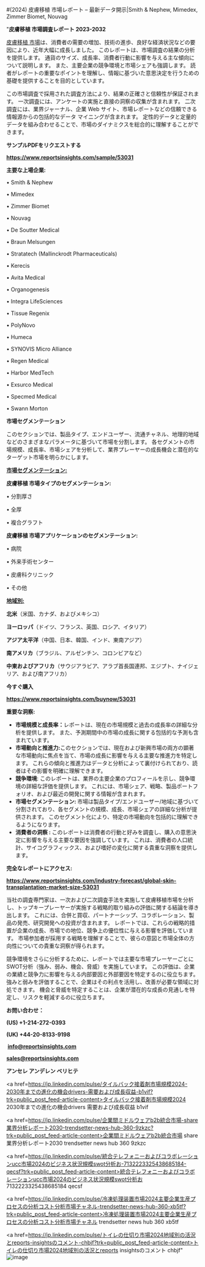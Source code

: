 #(2024) 皮膚移植 市場レポート – 最新データ開示|Smith & Nephew, Mimedex, Zimmer Biomet, Nouvag

"<strong>皮膚移植 市場調査レポート 2023-2032</strong>

<a href=https://www.reportsinsights.com/sample/53031>皮膚移植 市場</a>は、消費者の需要の増加、技術の進歩、良好な経済状況などの要因により、近年大幅に成長しました。 このレポートは、市場調査の結果の分析を提供します。 通貨のサイズ、成長率、消費者行動に影響を与える主な傾向について説明します。 また、主要企業の競争環境と市場シェアも強調します。 読者がレポートの重要なポイントを理解し、情報に基づいた意思決定を行うための基礎を提供することを目的としています。

この市場調査で採用された調査方法により、結果の正確さと信頼性が保証されます。 一次調査には、アンケートの実施と直接の洞察の収集が含まれます。 二次調査には、業界ジャーナル、企業 Web サイト、市場レポートなどの信頼できる情報源からの包括的なデータ マイニングが含まれます。 定性的データと定量的データを組み合わせることで、市場のダイナミクスを総合的に理解することができます。

<strong><b>サンプルPDFをリクエストする</b></strong>

<a href=https://www.reportsinsights.com/sample/53031><strong><u>https://www.reportsinsights.com/sample/53031</u></strong></a>

<strong>主要な上場企業:</strong>

• Smith & Nephew

• Mimedex

• Zimmer Biomet

• Nouvag

• De Soutter Medical

• Braun Melsungen

• Stratatech (Mallinckrodt Pharmaceuticals)

• Kerecis

• Avita Medical

• Organogenesis

• Integra LifeSciences

• Tissue Regenix

• PolyNovo

• Humeca

• SYNOVIS Micro Alliance

• Regen Medical

• Harbor MedTech

• Exsurco Medical

• Specmed Medical

• Swann Morton

<strong>市場セグメンテーション</strong>

このセクションでは、製品タイプ、エンドユーザー、流通チャネル、地理的地域などのさまざまなパラメータに基づいて市場を分割します。 各セグメントの市場規模、成長率、市場シェアを分析して、業界プレーヤーの成長機会と潜在的なターゲット市場を明らかにします。

<strong><u>市場セグメンテーション</u></strong><strong><u>:</u></strong>

<strong>皮膚移植 市場タイプのセグメンテーション:</strong>

• 分割厚さ

• 全厚

• 複合グラフト

<strong>皮膚移植 市場アプリケーションのセグメンテーション:</strong>

• 病院

• 外来手術センター

• 皮膚科クリニック

• その他

<strong><u>地域別</u></strong><strong><u>:</u></strong>

<strong>北米</strong>（米国、カナダ、およびメキシコ）

<strong>ヨーロッパ</strong>（ドイツ、フランス、英国、ロシア、イタリア）

<strong>アジア太平洋</strong>（中国、日本、韓国、インド、東南アジア）

<strong>南アメリカ</strong>（ブラジル、アルゼンチン、コロンビアなど）

<strong>中東およびアフリカ</strong>（サウジアラビア、アラブ首長国連邦、エジプト、ナイジェリア、および南アフリカ）

<strong>今すぐ購入</strong>

<a href=https://www.reportsinsights.com/buynow/53031><strong><u>https://www.reportsinsights.com/buynow/53031</u></strong></a>

<strong>重要な洞察:</strong>
<ul>
  <li><strong>市場規模と成長率：</strong>レポートは、現在の市場規模と過去の成長率の詳細な分析を提供します。 また、予測期間中の市場の成長に関する包括的な予測も含まれています。</li>
  <li><strong>市場動向と推進力:</strong>このセクションでは、現在および新興市場の両方の顕著な市場動向に焦点を当て、市場の成長に影響を与える主要な推進力を特定します。 これらの傾向と推進力はデータと分析によって裏付けられており、読者はその影響を明確に理解できます。</li>
  <li><strong>競争環境</strong>: このレポートは、業界の主要企業のプロフィールを示し、競争環境の詳細な評価を提供します。 これには、市場シェア、戦略、製品ポートフォリオ、および最近の開発に関する情報が含まれます。</li>
  <li><strong>市場セグメンテーション: </strong>市場は製品タイプ/エンドユーザー/地域に基づいて分割されており、各セグメントの規模、成長、市場シェアの詳細な分析が提供されます。 このセグメント化により、特定の市場動向を包括的に理解できるようになります。</li>
  <li><strong>消費者の洞察 : </strong>このレポートは消費者の行動と好みを調査し、購入の意思決定に影響を与える主要な要因を強調しています。 これは、消費者の人口統計、サイコグラフィックス、および嗜好の変化に関する貴重な洞察を提供します。</li>
</ul>
<strong>完全なレポートにアクセス:</strong>

<a href=https://www.reportsinsights.com/industry-forecast/global-skin-transplantation-market-size-53031><strong><u><b>https://www.reportsinsights.com/industry-forecast/global-skin-transplantation-market-size-53031</b></u></strong></a>

当社の調査専門家は、一次および二次調査手法を実施して皮膚移植市場を分析し、トップキープレーヤーが実施する戦略的取り組みの評価に関する結論を導き出します。 これには、合併と買収、パートナーシップ、コラボレーション、製品の発売、研究開発への投資が含まれます。 レポートでは、これらの戦略的措置が企業の成長、市場での地位、競争上の優位性に与える影響を評価しています。 市場参加者が採用する戦略を理解することで、彼らの意図と市場全体の方向性についての貴重な洞察が得られます。

競争環境をさらに分析するために、レポートでは主要な市場プレーヤーごとにSWOT分析（強み、弱み、機会、脅威）を実施しています。 この評価は、企業の業績と競争力に影響を与える内部要因と外部要因を特定するのに役立ちます。 強みと弱みを評価することで、企業はその利点を活用し、改善が必要な領域に対処できます。 機会と脅威を特定することは、企業が潜在的な成長の見通しを特定し、リスクを軽減するのに役立ちます。

<strong>お問い合わせ：</strong>

<strong>(US) +1-214-272-0393</strong>

<strong>(UK) +44-20-8133-9198</strong>

<strong> </strong><a href=info@reportsinsights.com><strong><u>info@reportsinsights.com</u></strong></a>

<a href=sales@reportsinsights.com><strong><u>sales@reportsinsights.com</u></strong></a>

<strong>アンセレ アンデレン ベリヒテ</strong>

<a href=https://jp.linkedin.com/pulse/タイルバック接着剤市場規模2024-2030年までの進化の機会drivers-需要および成長収益-b1vif?trk=public_post_feed-article-content>タイルバック接着剤市場規模2024 2030年までの進化の機会drivers 需要および成長収益 b1vif</a>

<a href=https://jp.linkedin.com/pulse/企業間ミドルウェアb2b統合市場-share業界分析レポート2030-trendsetter-news-hub-360-9zkzc?trk=public_post_feed-article-content>企業間ミドルウェアb2b統合市場 share業界分析レポート2030 trendsetter news hub 360 9zkzc</a>

<a href=https://jp.linkedin.com/pulse/統合テレフォニーおよびコラボレーションucc市場2024のビジネス状況規模swot分析お-7132223325438685184-qecsf?trk=public_post_feed-article-content>統合テレフォニーおよびコラボレーションucc市場2024のビジネス状況規模swot分析お 7132223325438685184 qecsf</a>

<a href=https://jp.linkedin.com/pulse/冷凍処理装置市場2024主要企業生産プロセスの分析コスト分析市場チャネル-trendsetter-news-hub-360-xb5tf?trk=public_post_feed-article-content>冷凍処理装置市場2024主要企業生産プロセスの分析コスト分析市場チャネル trendsetter news hub 360 xb5tf</a>

<a href=https://jp.linkedin.com/pulse/トイレの仕切り市場2024地域別の活況とreports-insightsのコメント-chbjf?trk=public_post_feed-article-content>トイレの仕切り市場2024地域別の活況とreports insightsのコメント chbjf</a>"
![image](https://github.com/aakesh123242/RIMarket/assets/158431203/696a581b-89bb-47b9-b5c2-4a73f1a923c7)
